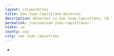 ```yaml
---
layout: citywineries
title: San Juan Capistrano Wineries
description: Wineries in San Juan Capistrano, CA
permalink: /ca/usa/san-juan-capistrano/
state: ca
county: usa
city: san juan capistrano
---
```

-
